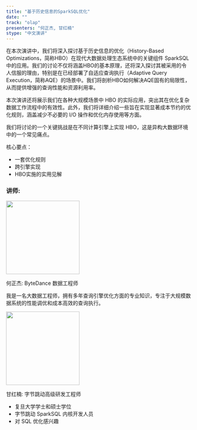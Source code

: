 ```yaml
---
title: "基于历史信息的SparkSQL优化"
date: ""
track: "olap"
presenters: "何正杰, 甘红楠"
stype: "中文演讲"
---
```


在本次演讲中，我们将深入探讨基于历史信息的优化（History-Based Optimizations，简称HBO）在现代大数据处理生态系统中的关键组件 SparkSQL 中的应用。我们的讨论不仅将涵盖HBO的基本原理，还将深入探讨其被采用的令人信服的理由，特别是在已经部署了自适应查询执行（Adaptive Query Execution，简称AQE）的场景中。我们将剖析HBO如何解决AQE固有的局限性，从而提供增强的查询性能和资源利用率。

本次演讲还将展示我们在各种大规模场景中 HBO 的实际应用，突出其在优化复杂数据工作流程中的有效性。此外，我们将详细介绍一些旨在实现显著成本节约的优化规则，涵盖减少不必要的 I/O 操作和优化内存使用等方面。

我们将讨论的一个关键挑战是在不同计算引擎上实现 HBO，这是异构大数据环境中的一个常见痛点。

核心要点：
- 一套优化规则
- 跨引擎实现
- HBO实施的实用见解

### 讲师:

<img src="https://sessionize.com/image/d454-400o400o1-ahCLB728yY3mjf8N7yAAtu.jpg" width="200" /><br/>

何正杰: ByteDance 数据工程师

我是一名大数据工程师，拥有多年查询引擎优化方面的专业知识，专注于大规模数据系统的性能调优和成本高效的查询执行。

<img src="https://sessionize.com/image/c52a-400o400o1-fqHUaN3MbFjUnx1NxULM9c.jpg" width="200" /><br/>

甘红楠: 字节跳动高级研发工程师

* 复旦大学学士和硕士学位
* 字节跳动 SparkSQL 内核开发人员
* 对 SQL 优化感兴趣